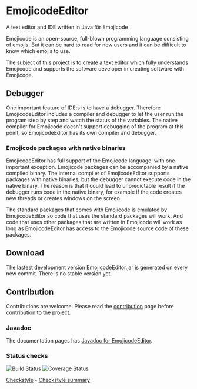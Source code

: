 # EmojicodeEditor
A text editor and IDE written in Java för Emojicode

Emojicode is an open-source, full-blown programming language consisting of emojis.
But it can be hard to read for new users and it can be difficult to know which
emojis to use.

The subject of this project is to create a text editor which fully understands
Emojicode and supports the software developer in creating software with Emojicode.

## Debugger
One important feature of IDE:s is to have a debugger. Therefore EmojicodeEditor
includes a compiler and debugger to let the user run the program step by step
and watch the status of the variables. The native compiler for Emojicode doesn't
support debugging of the program at this point, so EmojicodeEditor has its own
compiler and debugger.

### Emojicode packages with native binaries
EmojicodeEditor has full support of the Emojicode language, with one important exception. Emojicode packages can be accompanied by a native compiled binary. The internal compiler of EmojicodeEditor supports packages with native binaries, but the debugger cannot execute code in the native binary. The reason is that it could lead to unpredictable result if the debugger runs code in the native binary, for example if the code creates new threads or creates windows on the screen.

The standard packages that comes with Emojicode is emulated by EmojicodeEditor so code that uses the standard packages will work. And code that uses other packages that are written in Emojicode will work as long as EmojicodeEditor has access to the Emojicode source code of these packages.

## Download
The lastest development version [EmojicodeEditor.jar](https://danielb987.github.io/EmojicodeEditor/distribution/EmojicodeEditor.jar)
is generated on every new commit. There is no stable version yet.

## Contribution
Contributions are welcome. Please read the [contribution](https://github.com/danielb987/EmojicodeEditor/blob/master/CONTRIBUTING.md) page before contribution to the project.

### Javadoc
The documentation pages has [Javadoc for EmojicodeEditor](https://danielb987.github.io/EmojicodeEditor/javadoc/).

### Status checks
[![Build Status](https://travis-ci.org/danielb987/EmojicodeEditor.svg?branch=master)](https://travis-ci.org/danielb987/EmojicodeEditor) [![Coverage Status](https://coveralls.io/repos/github/danielb987/EmojicodeEditor/badge.svg?branch=master)](https://coveralls.io/github/danielb987/EmojicodeEditor?branch=master)

[Checkstyle](https://danielb987.github.io/EmojicodeEditor/checkstyle/checkstyle_errors.xml) -
[Checkstyle summary](https://danielb987.github.io/EmojicodeEditor/checkstyle/checkstyle_report.html)
